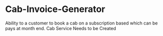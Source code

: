 # Cab-Invoice-Generator
Ability to a customer to book a cab on a subscription based which can be pays at month end. Cab Service Needs to be Created
